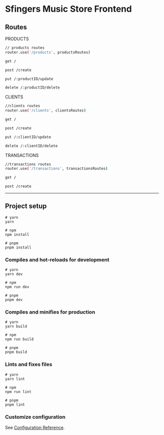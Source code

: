 # Sfingers Music Store Frontend

## Routes

PRODUCTS

```sh
// products routes
router.use('/products', productsRoutes)

get /

post /create

put /:productID/update

delete /:productID/delete
```

CLIENTS

```sh
//clients routes
router.use('/clients', clientsRoutes)

get /

post /create

put /:clientID/update

delete /:clientID/delete
```

TRANSACTIONS

```sh
//transactions routes
router.use('/transactions', transactionsRoutes)

get /

post /create
```

---

## Project setup

```
# yarn
yarn

# npm
npm install

# pnpm
pnpm install
```

### Compiles and hot-reloads for development

```
# yarn
yarn dev

# npm
npm run dev

# pnpm
pnpm dev
```

### Compiles and minifies for production

```
# yarn
yarn build

# npm
npm run build

# pnpm
pnpm build
```

### Lints and fixes files

```
# yarn
yarn lint

# npm
npm run lint

# pnpm
pnpm lint
```

### Customize configuration

See [Configuration Reference](https://vitejs.dev/config/).
